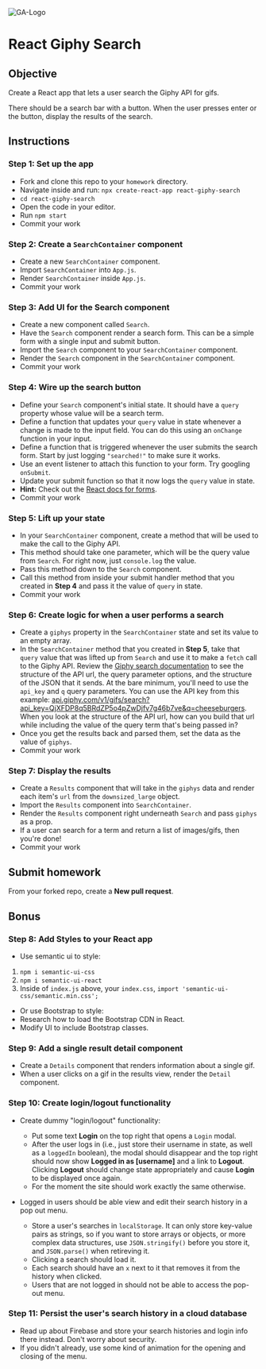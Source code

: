 ![GA-Logo](https://camo.githubusercontent.com/6ce15b81c1f06d716d753a61f5db22375fa684da/68747470733a2f2f67612d646173682e73332e616d617a6f6e6177732e636f6d2f70726f64756374696f6e2f6173736574732f6c6f676f2d39663838616536633963333837313639306533333238306663663535376633332e706e67)

# React Giphy Search


## Objective

Create a React app that lets a user search the Giphy API for gifs. 

There should be a search bar with a button. When the user presses enter or the button, display the results of the search.


## Instructions

### Step 1: Set up the app

- Fork and clone this repo to your `homework` directory.
- Navigate inside and run: `npx create-react-app react-giphy-search`
- `cd react-giphy-search`
- Open the code in your editor.
- Run `npm start`
- Commit your work

### Step 2: Create a `SearchContainer` component

- Create a new `SearchContainer` component.
- Import `SearchContainer` into `App.js`.
- Render `SearchContainer` inside `App.js`.
- Commit your work

### Step 3: Add UI for the Search component

- Create a new component called `Search`.
- Have the `Search` component render a search form. This can be a simple form with a single input and submit button.
- Import the `Search` component to your `SearchContainer` component.
- Render the `Search` component in the `SearchContainer` component.
- Commit your work

### Step 4: Wire up the search button

- Define your `Search` component's initial state. It should have a `query` property whose value will be a search term.
- Define a function that updates your `query` value in state whenever a change is made to the input field. You can do this using an `onChange` function in your input.
- Define a function that is triggered whenever the user submits the search form. Start by just logging `"searched!"` to make sure it works.
- Use an event listener to attach this function to your form. Try googling `onSubmit`.
- Update your submit function so that it now logs the `query` value in state.
- **Hint:** Check out the [React docs for forms](https://reactjs.org/docs/forms.html).
- Commit your work

### Step 5: Lift up your state

- In your `SearchContainer` component, create a method that will be used to make the call to the Giphy API.
- This method should take one parameter, which will be the query value from `Search`. For right now, just `console.log` the value.
- Pass this method down to the `Search` component.
- Call this method from inside your submit handler method that you created in **Step 4** and pass it the value of `query` in state.
- Commit your work

### Step 6: Create logic for when a user performs a search

- Create a `giphys` property in the `SearchContainer` state and set its value to an empty array.
- In the `SearchContainer` method that you created in **Step 5**, take that `query` value that was lifted up from `Search` and use it to make a `fetch` call to the Giphy API. Review the [Giphy search documentation](https://developers.giphy.com/docs/api/endpoint/#search) to see the structure of the API url, the query parameter options, and the structure of the JSON that it sends. At the bare minimum, you'll need to use the `api_key` and `q` query parameters. You can use the API key from this example: [api.giphy.com/v1/gifs/search?api_key=QjXFDP8q5BRdZP5o4pZwDjfv7g46b7ve&q=cheeseburgers](api.giphy.com/v1/gifs/search?api_key=QjXFDP8q5BRdZP5o4pZwDjfv7g46b7ve&q=cheeseburgers). When you look at the structure of the API url, how can you build that url while including the value of the query term that's being passed in?
- Once you get the results back and parsed them, set the data as the value of `giphys`.
- Commit your work

### Step 7: Display the results

- Create a `Results` component that will take in the `giphys` data and render each item's `url` from the `downsized_large` object.
- Import the `Results` component into `SearchContainer`.
- Render the `Results` component right underneath `Search` and pass `giphys` as a prop.
- If a user can search for a term and return a list of images/gifs, then you're done!
- Commit your work


## Submit homework
From your forked repo, create a **New pull request**.


## Bonus

### Step 8: Add Styles to your React app

- Use semantic ui to style:
1. `npm i semantic-ui-css`
2. `npm i semantic-ui-react`
3. Inside of `index.js` above, your `index.css`, `import 'semantic-ui-css/semantic.min.css';`

- Or use Bootstrap to style:
- Research how to load the Bootstrap CDN in React.
- Modify UI to include Bootstrap classes.

### Step 9: Add a single result detail component

- Create a `Details` component that renders information about a single gif.
- When a user clicks on a gif in the results view, render the `Detail` component.

### Step 10: Create login/logout functionality

- Create dummy "login/logout" functionality:
    * Put some text **Login** on the top right that opens a `Login` modal.
    * After the user logs in (i.e., just store their username in state, as well as a `loggedIn` boolean), the modal should disappear and the top right should now show **Logged in as [username]** and a link to **Logout**. Clicking **Logout** should change state appropriately and cause **Login** to be displayed once again.
    * For the moment the site should work exactly the same otherwise.

- Logged in users should be able view and edit their search history in a pop out menu.
    * Store a user's searches in `localStorage`. It can only store key-value pairs as strings, so if you want to store arrays or objects, or more complex data structures, use `JSON.stringify()` before you store it, and `JSON.parse()` when retireving it.
    * Clicking a search should load it.
    * Each search should have an `x` next to it that removes it from the history when clicked.
    * Users that are not logged in should not be able to access the pop-out menu.
   
### Step 11: Persist the user's search history in a cloud database

- Read up about Firebase and store your search histories and login info there instead. Don't worry about security.
- If you didn't already, use some kind of animation for the opening and closing of the menu.
